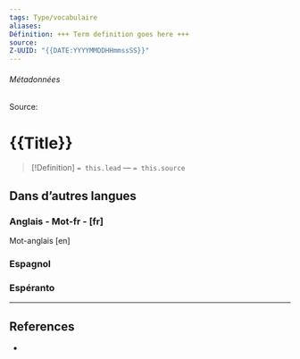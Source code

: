 ```yaml
---
tags: Type/vocabulaire
aliases: 
Définition: +++ Term definition goes here +++
source: 
Z-UUID: "{{DATE:YYYYMMDDHHmmssSS}}"
---
```

###### Métadonnées
Source: 
# {{Title}}

<!-- Term definition and source from frontmatter goes here. Also used for Dataview glossary. -->

> [!Definition]
> `= this.lead`
>  — `= this.source`

<!-- Additional term description if needed -->

## Dans d’autres langues
### Anglais - Mot-fr - [fr]
Mot-anglais [en]
### Espagnol

### Espéranto



---
## References
<!-- Links to pages not referenced in the content -->
- 


